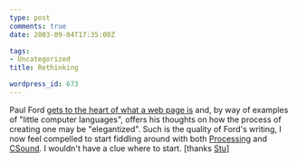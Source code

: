 ```yaml
---
type: post
comments: true
date: 2003-09-04T17:35:00Z

tags:
- Uncategorized
title: Rethinking

wordpress_id: 673
---
```


Paul Ford [gets to the heart of what a web page is](http://www.ftrain.com/ProcessingProcessing.html) and, by way of examples of "little computer languages", offers his thoughts on how the process of creating one may be "elegantized". Such is the quality of Ford's writing, I now feel compelled to start fiddling around with both [Processing](http://proce55ing.net/) and [CSound](http://www.csounds.com/whatis/index.html). I wouldn't have a clue where to start. [thanks [Stu](http://www.t-melt.com)]
